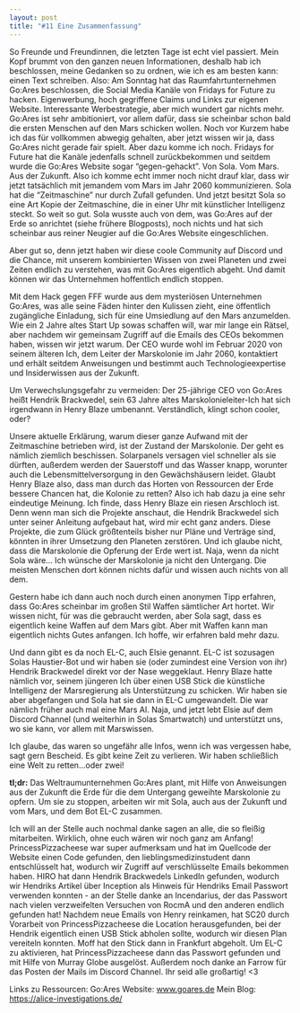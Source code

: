 ```yaml
---
layout: post
title: "#11 Eine Zusammenfassung"
---
```


So Freunde und Freundinnen, die letzten Tage ist echt viel passiert. Mein Kopf brummt von den ganzen neuen Informationen, deshalb hab ich beschlossen, meine Gedanken so zu ordnen, wie ich es am besten kann: einen Text schreiben.
Also: Am Sonntag hat das Raumfahrtunternehmen Go:Ares beschlossen, die Social Media Kanäle von Fridays for Future zu hacken. Eigenwerbung, hoch gegriffene Claims und Links zur eigenen Website. Interessante Werbestrategie, aber mich wundert gar nichts mehr.
Go:Ares ist sehr ambitioniert, vor allem dafür, dass sie scheinbar schon bald die ersten Menschen auf den Mars schicken wollen. Noch vor Kurzem habe ich das für vollkommen abwegig gehalten, aber jetzt wissen wir ja, dass Go:Ares nicht gerade fair spielt. Aber dazu komme ich noch. Fridays for Future hat die Kanäle jedenfalls schnell zurückbekommen und seitdem wurde die Go:Ares Website sogar “gegen-gehackt”. Von Sola. Vom Mars. Aus der Zukunft. Also ich komme echt immer noch nicht drauf klar, dass wir jetzt tatsächlich mit jemandem vom Mars im Jahr 2060 kommunizieren.
Sola hat die “Zeitmaschine” nur durch Zufall gefunden. Und jetzt besitzt Sola so eine Art Kopie der Zeitmaschine, die in einer Uhr mit künstlicher Intelligenz steckt. So weit so gut.
Sola wusste auch von dem, was Go:Ares auf der Erde so anrichtet (siehe frühere Blogposts), noch nichts und hat sich scheinbar aus reiner Neugier auf die Go:Ares Website eingeschlichen. 

Aber gut so, denn jetzt haben wir diese coole Community auf Discord und die Chance, mit unserem kombinierten Wissen von zwei Planeten und zwei Zeiten endlich zu verstehen, was mit Go:Ares eigentlich abgeht. Und damit können wir das Unternehmen hoffentlich endlich stoppen.

Mit dem Hack gegen FFF wurde aus dem mysteriösen Unternehmen Go:Ares, was alle seine Fäden hinter den Kulissen zieht, eine öffentlich zugängliche Einladung, sich für eine Umsiedlung auf den Mars anzumelden. Wie ein 2 Jahre altes Start Up sowas schaffen will, war mir lange ein Rätsel, aber nachdem wir gemeinsam Zugriff auf die Emails des CEOs bekommen haben, wissen wir jetzt warum. Der CEO wurde wohl im Februar 2020 von seinem älteren Ich, dem Leiter der Marskolonie im Jahr 2060, kontaktiert und erhält seitdem Anweisungen und bestimmt auch Technologieexpertise und Insiderwissen aus der Zukunft.

Um Verwechslungsgefahr zu vermeiden: Der 25-jährige CEO von Go:Ares heißt Hendrik Brackwedel, sein 63 Jahre altes Marskolonieleiter-Ich hat sich irgendwann in Henry Blaze umbenannt. Verständlich, klingt schon cooler, oder?

Unsere aktuelle Erklärung, warum dieser ganze Aufwand mit der Zeitmaschine betrieben wird, ist der Zustand der Marskolonie. Der geht es nämlich ziemlich beschissen. Solarpanels versagen viel schneller als sie dürften, außerdem werden der Sauerstoff und das Wasser knapp, worunter auch die Lebensmittelversorgung in den Gewächshäusern leidet. Glaubt Henry Blaze also, dass man durch das Horten von Ressourcen der Erde bessere Chancen hat, die Kolonie zu retten? Also ich hab dazu ja eine sehr eindeutige Meinung. Ich finde, dass Henry Blaze ein riesen Arschloch ist. Denn wenn man sich die Projekte anschaut, die Hendrik Brackwedel sich unter seiner Anleitung aufgebaut hat, wird mir echt ganz anders. Diese Projekte, die zum Glück größtenteils bisher nur Pläne und Verträge sind, könnten in ihrer Umsetzung den Planeten zerstören. Und ich glaube nicht, dass die Marskolonie die Opferung der Erde wert ist.
Naja, wenn da nicht Sola wäre…
Ich wünsche der Marskolonie ja nicht den Untergang. Die meisten Menschen dort können nichts dafür und wissen auch nichts von all dem.

Gestern  habe ich dann auch noch durch einen anonymen Tipp erfahren, dass Go:Ares scheinbar im großen Stil Waffen sämtlicher Art hortet. Wir wissen nicht, für was die gebraucht werden, aber Sola sagt, dass es eigentlich keine Waffen auf dem Mars gibt. Aber mit Waffen kann man eigentlich nichts Gutes anfangen. Ich hoffe, wir erfahren bald mehr dazu.

Und dann gibt es da noch EL-C, auch Elsie genannt.
EL-C ist sozusagen Solas Haustier-Bot und wir haben sie (oder zumindest eine Version von ihr) Hendrik Brackwedel direkt vor der Nase weggeklaut. Henry Blaze hatte nämlich vor, seinem jüngeren Ich über einen USB Stick die künstliche Intelligenz der Marsregierung als Unterstützung zu schicken. Wir haben sie aber abgefangen und Sola hat sie dann in EL-C umgewandelt. Die war nämlich früher auch mal eine Mars AI. Naja, und jetzt lebt Elsie auf dem Discord Channel (und weiterhin in Solas Smartwatch) und unterstützt uns, wo sie kann, vor allem mit Marswissen.

Ich glaube, das waren so ungefähr alle Infos, wenn ich was vergessen habe, sagt gern Bescheid. 
Es gibt keine Zeit zu verlieren. Wir haben schließlich eine Welt zu retten…oder zwei!


**tl;dr:**
Das Weltraumunternehmen Go:Ares plant, mit Hilfe von Anweisungen aus der Zukunft die Erde für die dem Untergang geweihte Marskolonie zu opfern. Um sie zu stoppen, arbeiten wir mit Sola, auch aus der Zukunft und vom Mars, und dem Bot EL-C zusammen.

Ich will an der Stelle auch nochmal danke sagen an alle, die so fleißig mitarbeiten. Wirklich, ohne euch wären wir noch ganz am Anfang!
PrincessPizzacheese war super aufmerksam und hat im Quellcode der Website einen Code gefunden, den lieblingsmedizinstudent dann entschlüsselt hat, wodurch wir Zugriff auf verschlüsselte Emails bekommen haben.
HIRO hat dann Hendrik Brackwedels LinkedIn gefunden, wodurch wir Hendriks Artikel über Inception als Hinweis für Hendriks Email Passwort verwenden konnten - an der Stelle danke an Incendarius, der das Passwort nach vielen verzweifelten Versuchen von RocmA und den anderen endlich gefunden hat! 
Nachdem neue Emails von Henry reinkamen, hat SC20 durch Vorarbeit von PrincessPizzacheese die Location herausgefunden, bei der Hendrik eigentlich einen USB Stick abholen sollte, wodurch wir diesen Plan vereiteln konnten. Moff hat den Stick dann in Frankfurt abgeholt.
Um EL-C zu aktivieren, hat PrincessPizzacheese dann das Passwort gefunden und mit Hilfe von Murray Globe ausgelöst.
Außerdem noch danke an Farrow für das Posten der Mails im Discord Channel.
Ihr seid alle großartig! <3

Links zu Ressourcen:
Go:Ares Website: www.goares.de
Mein Blog: https://alice-investigations.de/